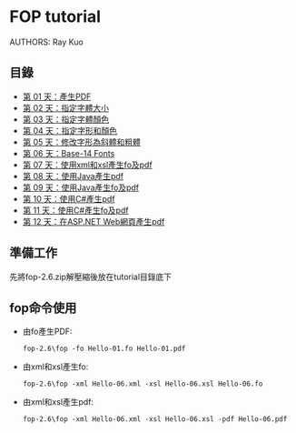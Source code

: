 FOP tutorial
============

AUTHORS: Ray Kuo

目錄
------
* [第 01 天：產生PDF](01.md)
* [第 02 天：指定字體大小](02.md)
* [第 03 天：指定字體顏色](03.md)
* [第 04 天：指定字形和顏色](04.md)
* [第 05 天：修改字形為斜體和粗體](05.md)
* [第 06 天：Base-14 Fonts](06.md)
* [第 07 天：使用xml和xsl產生fo及pdf](07.md)
* [第 08 天：使用Java產生pdf](08.md)
* [第 09 天：使用Java產生fo及pdf](09.md)
* [第 10 天：使用C#產生pdf](10.md)
* [第 11 天：使用C#產生fo及pdf](11.md)
* [第 12 天：在ASP.NET Web網頁產生pdf](12.md)

準備工作
-------

先將fop-2.6.zip解壓縮後放在tutorial目錄底下

fop命令使用
----------

* 由fo產生PDF:

    `fop-2.6\fop -fo Hello-01.fo Hello-01.pdf`

* 由xml和xsl產生fo:

    `fop-2.6\fop -xml Hello-06.xml -xsl Hello-06.xsl Hello-06.fo`

* 由xml和xsl產生pdf:

    `fop-2.6\fop -xml Hello-06.xml -xsl Hello-06.xsl -pdf Hello-06.pdf`
